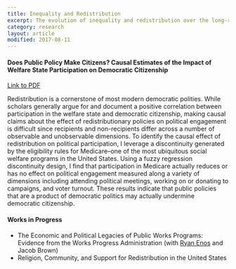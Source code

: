 ```yaml
---
title: Inequality and Redistribution
excerpt: The evolution of inequality and redistribution over the long-run.
category: research
layout: article
modified: 2017-08-11
---
```


#### Does Public Policy Make Citizens? Causal Estimates of the Impact of Welfare State Participation on Democratic Citizenship
[Link to PDF]({{site.url}}/files/mazumder_medicare_v2.pdf)

Redistribution is a cornerstone of most modern democratic polities. While scholars generally argue for and document a positive correlation between participation in the welfare state and democratic citizenship, making causal claims about the effect of redistributionary policies on political engagement is difficult since recipients and non-recipients differ across a number of observable and unobservable dimensions. To identify the causal effect of redistribution on political participation, I leverage a discontinuity generated by the eligibility rules for Medicare–one of the most ubiquitous social welfare programs in the United States. Using a fuzzy regression discontinuity design, I find that participation in Medicare actually reduces or has no effect on political engagement measured along a variety of dimensions including attending political meetings, working on or donating to campaigns, and voter turnout. These results indicate that public policies that are a product of democratic politics may actually undermine democratic citizenship.

#### Works in Progress

* The Economic and Political Legacies of Public Works Programs: Evidence from the Works Progress Administration \(with [Ryan Enos](http://ryandenos.com/) and Jacob Brown\)
* Religion, Community, and Support for Redistribution in the United States